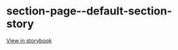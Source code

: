 # section-page--default-section-story

[View in storybook](https://raw.githack.com/Independent-Digital-News-and-Media-Ltd/indy100-pwamp-sb/PR-322-sb/index.html?path=/story/section-page--default-section-story)